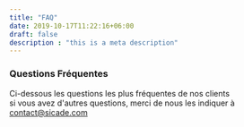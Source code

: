 ```yaml
---
title: "FAQ"
date: 2019-10-17T11:22:16+06:00
draft: false
description : "this is a meta description"
---
```


### Questions Fréquentes

Ci-dessous les questions les plus fréquentes de nos clients <br> si vous avez d'autres questions, merci de nous les indiquer à contact@sicade.com